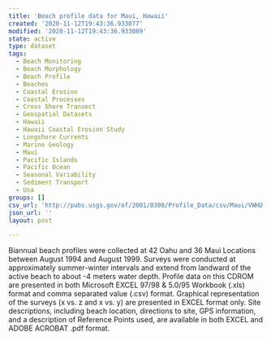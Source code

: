 ```yaml
---
title: 'Beach profile data for Maui, Hawaii'
created: '2020-11-12T19:43:36.933077'
modified: '2020-11-12T19:43:36.933089'
state: active
type: dataset
tags:
  - Beach Monitoring
  - Beach Morphology
  - Beach Profile
  - Beaches
  - Coastal Erosion
  - Coastal Processes
  - Cross Shore Transect
  - Geospatial Datasets
  - Hawaii
  - Hawaii Coastal Erosion Study
  - Longshore Currents
  - Marine Geology
  - Maui
  - Pacific Islands
  - Pacific Ocean
  - Seasonal Variability
  - Sediment Transport
  - Usa
groups: []
csv_url: 'http://pubs.usgs.gov/of/2001/0308/Profile_Data/csv/Maui/VWHU.csv'
json_url: ''
layout: post

---
```

Biannual beach profiles were collected at 42 Oahu and 36 Maui Locations between August 1994 and August 1999. Surveys were conducted at approximately summer-winter intervals and extend from landward of the active beach to about -4 meters water depth. Profile data on this CDROM are presented in both Microsoft EXCEL 97/98 & 5.0/95 Workbook (.xls) format and comma separated value (.csv) format. Graphical representation of the surveys (x vs. z and x vs. y) are presented in EXCEL format only. Site descriptions, including beach location, directions to site, GPS information, and a description of Reference Points used, are available in both EXCEL and ADOBE ACROBAT .pdf format.
